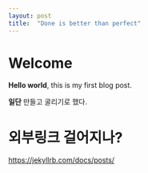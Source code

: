 ```yaml
---
layout: post
title:  "Done is better than perfect"
---
```


# Welcome

**Hello world**, this is my first blog post.

**일단** 만들고 굴리기로 했다.

# 외부링크 걸어지나?

https://jekyllrb.com/docs/posts/
